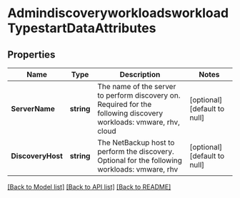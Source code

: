 # AdmindiscoveryworkloadsworkloadTypestartDataAttributes

## Properties
Name | Type | Description | Notes
------------ | ------------- | ------------- | -------------
**ServerName** | **string** | The name of the server to perform discovery on. Required for the following discovery workloads: vmware, rhv, cloud  | [optional] [default to null]
**DiscoveryHost** | **string** | The NetBackup host to perform the discovery. Optional for the following workloads: vmware, rhv  | [optional] [default to null]

[[Back to Model list]](../README.md#documentation-for-models) [[Back to API list]](../README.md#documentation-for-api-endpoints) [[Back to README]](../README.md)


